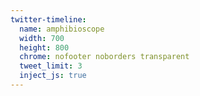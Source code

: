```yaml
---
twitter-timeline:
  name: amphibioscope
  width: 700
  height: 800
  chrome: nofooter noborders transparent
  tweet_limit: 3
  inject_js: true
---
```


